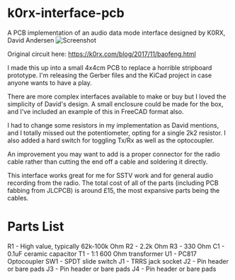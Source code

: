 # k0rx-interface-pcb
A PCB implementation of an audio data mode interface designed by K0RX, David Andersen
![Screenshot](https://i.imgur.com/5BLhEcb.jpg "Photo of PCB")

Original circuit here: https://k0rx.com/blog/2017/11/baofeng.html

I made this up into a small 4x4cm PCB to replace a horrible stripboard prototype. I'm releasing the Gerber files and the KiCad project in case anyone wants to have a play.

There are more complex interfaces available to make or buy but I loved the simplicity of David's design. A small enclosure could be made for the box, and I've included an example of this in FreeCAD format also.

I had to change some resistors in my implementation as David mentions, and I totally missed out the potentiometer, opting for a single 2k2 resistor. I also added a hard switch for toggling Tx/Rx as well as the optocoupler.

An improvement you may want to add is a proper connector for the radio cable rather than cutting the end off a cable and soldering it directly.

This interface works great for me for SSTV work and for general audio recording from the radio. The total cost of all of the parts (including PCB fabbing from
JLCPCB) is around £15, the most expansive parts being the cables.

# Parts List

R1 - High value, typically 62k-100k Ohm
R2 - 2.2k Ohm
R3 - 330 Ohm
C1 - 0.1uF ceramic capacitor
T1 - 1:1 600 Ohm transformer
U1 - PC817 Optocoupler
SW1 - SPDT slide switch
J1 - TRRS jack socket
J2 - Pin header or bare pads
J3 - Pin header or bare pads
J4 - Pin header or bare pads
